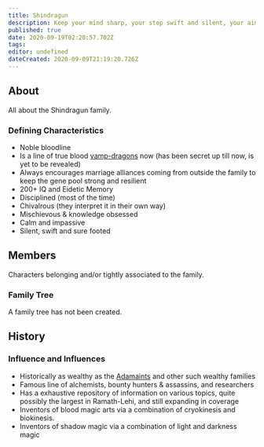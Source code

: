 ```yaml
---
title: Shindragun
description: Keep your mind sharp, your step swift and silent, your aim ever-true, and your condition enduring!
published: true
date: 2020-09-19T02:20:57.702Z
tags: 
editor: undefined
dateCreated: 2020-09-09T21:19:20.726Z
---
```


## About

All about the Shindragun family. 

### Defining Characteristics

- Noble bloodline
- Is a line of true blood [vamp-dragons](/diseases/vampirism) now (has been secret up till now, is yet to be revealed)
- Always encourages marriage alliances coming from outside the family to keep the gene pool strong and resilient
- 200+ IQ and Eidetic Memory
- Disciplined (most of the time)
- Chivalrous (they interpret it in their own way)
- Mischievous & knowledge obsessed
- Calm and impassive
- Silent, swift and sure footed

## Members

Characters belonging and/or tightly associated to the family.

### Family Tree

A family tree has not been created.

## History

### Influence and Influences

- Historically as wealthy as the [Adamaints](/genealogy/adamaint) and other such wealthy families
- Famous line of alchemists, bounty hunters & assassins, and researchers
- Has a exhaustive repository of information on various topics, quite possibly the largest in Ramath-Lehi, and still expanding in coverage
- Inventors of blood magic arts via a combination of cryokinesis and biokinesis.
- Inventors of shadow magic via a combination of light and darkness magic
